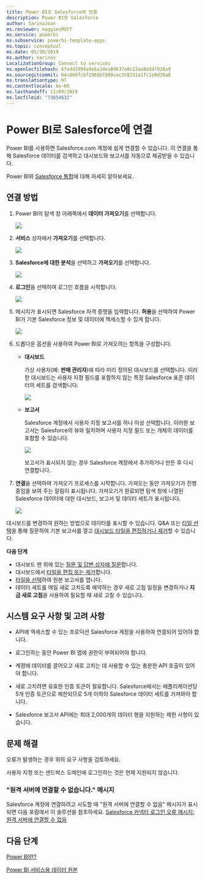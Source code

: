 ```yaml
---
title: Power BI로 Salesforce에 연결
description: Power BI용 Salesforce
author: SarinaJoan
ms.reviewer: maggiesMSFT
ms.service: powerbi
ms.subservice: powerbi-template-apps
ms.topic: conceptual
ms.date: 05/30/2019
ms.author: sarinas
LocalizationGroup: Connect to services
ms.openlocfilehash: 6fedd3994a9e6a14ea89637a0c12aa8dd47928a9
ms.sourcegitcommit: 64c860fcbf2969bf089cec358331a1fc1e0d39a8
ms.translationtype: HT
ms.contentlocale: ko-KR
ms.lasthandoff: 11/09/2019
ms.locfileid: "73854632"
---
```

# <a name="connect-to-salesforce-with-power-bi"></a>Power BI로 Salesforce에 연결
Power BI를 사용하면 Salesforce.com 계정에 쉽게 연결할 수 있습니다. 이 연결을 통해 Salesforce 데이터를 검색하고 대시보드와 보고서를 자동으로 제공받을 수 있습니다.

Power BI와 [Salesforce 통합](https://powerbi.microsoft.com/integrations/salesforce)에 대해 자세히 알아보세요.

## <a name="how-to-connect"></a>연결 방법
1. Power BI의 탐색 창 아래쪽에서 **데이터 가져오기**를 선택합니다.
   
   ![](media/service-connect-to-salesforce/pbi_getdata.png) 
2. **서비스** 상자에서 **가져오기**를 선택합니다.
   
   ![](media/service-connect-to-salesforce/pbi_getservices.png) 
3. **Salesforce에 대한 분석**을 선택하고 **가져오기**를 선택합니다.  
   
   ![](media/service-connect-to-salesforce/salesforce.png)
4. **로그인**을 선택하여 로그인 흐름을 시작합니다.
   
    ![](media/service-connect-to-salesforce/dialog.png)
5. 메시지가 표시되면 Salesforce 자격 증명을 입력합니다. **허용**을 선택하여 Power BI가 기본 Salesforce 정보 및 데이터에 액세스할 수 있게 합니다.
   
   ![](media/service-connect-to-salesforce/sf_authorize.png)
6. 드롭다운 옵션을 사용하여 Power BI로 가져오려는 항목을 구성합니다.
   
   * **대시보드**
     
     가상 사용자(예: **판매 관리자**)에 따라 미리 정의된 대시보드를 선택합니다. 이러한 대시보드는 사용자 지정 필드를 포함하지 않는 특정 Salesforce 표준 데이터의 세트를 검색합니다.
     
     ![](media/service-connect-to-salesforce/pbi_salesforcechooserole.png)
   * **보고서**
     
     Salesforce 계정에서 사용자 지정 보고서를 하나 이상 선택합니다. 이러한 보고서는 Salesforce의 뷰와 일치하며 사용자 지정 필드 또는 개체의 데이터를 포함할 수 있습니다.
     
     ![](media/service-connect-to-salesforce/pbi_salesforcereports.png)
     
     보고서가 표시되지 않는 경우 Salesforce 계정에서 추가하거나 만든 후 다시 연결합니다.

7. **연결**을 선택하여 가져오기 프로세스를 시작합니다. 가져오는 동안 가져오기가 진행 중임을 보여 주는 알림이 표시됩니다. 가져오기가 완료되면 탐색 창에 나열된 Salesforce 데이터에 대한 대시보드, 보고서 및 데이터 세트가 표시됩니다.
   
   ![](media/service-connect-to-salesforce/pbi_getdatasalesforcedash.png)

대시보드를 변경하여 원하는 방법으로 데이터를 표시할 수 있습니다. Q&A 또는 [타일 선택](consumer/end-user-tiles.md)을 통해 질문하여 기본 보고서를 열고 [대시보드 타일을 편집하거나 제거](service-dashboard-edit-tile.md)할 수 있습니다.

**다음 단계**

* 대시보드 맨 위에 있는 [질문 및 답변 상자에 질문](consumer/end-user-q-and-a.md)합니다.
* 대시보드에서 [타일을 편집 또는 제거](service-dashboard-edit-tile.md)합니다.
* [타일을 선택](service-dashboard-tiles.md)하여 원본 보고서를 엽니다.
* 데이터 세트를 매일 새로 고치도록 예약하는 경우 새로 고침 일정을 변경하거나 **지금 새로 고침**을 사용하여 필요할 때 새로 고칠 수 있습니다.

## <a name="system-requirements-and-considerations"></a>시스템 요구 사항 및 고려 사항

- API에 액세스할 수 있는 프로덕션 Salesforce 계정을 사용하여 연결되어 있어야 합니다.

- 로그인하는 동안 Power BI 앱에 권한이 부여되어야 합니다.

- 계정에 데이터를 끌어오고 새로 고치는 데 사용할 수 있는 충분한 API 호출이 있어야 합니다.

- 새로 고치려면 유효한 인증 토큰이 필요합니다. Salesforce에서는 애플리케이션당 5개 인증 토큰으로 제한되므로 5개 이하의 Salesforce 데이터 세트를 가져와야 합니다.

- Salesforce 보고서 API에는 최대 2,000개의 데이터 행을 지원하는 제한 사항이 있습니다.


## <a name="troubleshooting"></a>문제 해결

오류가 발생하는 경우 위의 요구 사항을 검토하세요. 

사용자 지정 또는 샌드박스 도메인에 로그인하는 것은 현재 지원되지 않습니다.

### <a name="unable-to-connect-to-the-remote-server-message"></a>"원격 서버에 연결할 수 없습니다." 메시지

Salesforce 계정에 연결하려고 시도할 때 "원격 서버에 연결할 수 없음" 메시지가 표시되면 다음 포럼에서 이 솔루션을 참조하세요. [Salesforce 커넥터 로그인 오류 메시지: 원격 서버에 연결할 수 없음](https://www.outsystems.com/forums/Forum_TopicView.aspx?TopicId=17674&TopicName=log-in-error-message-unable-to-connect-to-the-remote-server&)


## <a name="next-steps"></a>다음 단계
[Power BI란?](fundamentals/power-bi-overview.md)

[Power BI 서비스용 데이터 원본](service-get-data.md)

